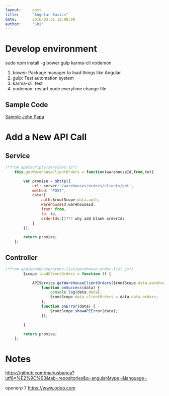 ```yaml
---
layout:     post
title:      "Angular Basics"
date:       2016-03-31 12:00:00
author:     "Shi"
---
```


# Develop environment

sudo npm install -g bower gulp karma-cli nodemon

1. bower: Package manager to load things like Angular
2. gulp: Test automation system
3. karma-cli: test 
4. nodemon: restart node everytime change file

## Sample Code

[Sample John Papa](https://github.com/johnpapa/ng-demos)



# Add a New API Call

## Service

```javascript
/*from app/scripts/services.js*/
    this.getWarehouseClientOrders = function(warehouseId,from,to){

        var promise = $http({
            url: server+'/warehouses/orders/clients/get',
            method: "POST",
            data:{
                auth:$rootScope.data.auth,
                warehouseId:warehouseId,
                from: from,
                to: to,
                orderIds:[]??? why add blank orderIds
            }
        });

        return promise;
    };
```

## Controller

```javascript
/*from app/warehouse/order-list/warehouse-order-list.js*/
        $scope.loadClientOrders = function () {

            APIService.getWarehouseClientOrders($rootScope.data.warehouse.id, [], $scope.from.getTime(), $scope.to.getTime()).then(
                function onSuccess(data) {
                    console.log(data.data);
                    $rootScope.data.clientOrders = data.data.orders;
                },
                function onError(data) {
                    $rootScope.showAPIError(data);
                });

        }

        return promise;
    };
```



# Notes

https://github.com/mariusbanea?utf8=%E2%9C%93&tab=repositories&q=angular&type=&language=

openerp 7
https://www.odoo.com
